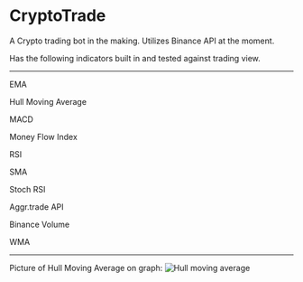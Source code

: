 # CryptoTrade
A Crypto trading bot in the making. Utilizes Binance API at the moment.

Has the following indicators built in and tested against trading view.

-------

EMA

Hull Moving Average

MACD

Money Flow Index

RSI

SMA

Stoch RSI

Aggr.trade API

Binance Volume

WMA



------
Picture of Hull Moving Average on graph:
![Hull moving average](https://i.imgur.com/CNOTI8I.png)
